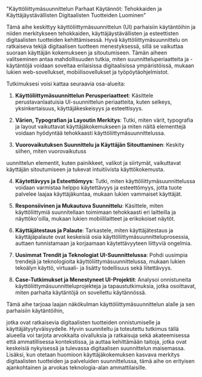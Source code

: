 "Käyttöliittymäsuunnittelun Parhaat Käytännöt: Tehokkaiden ja Käyttäjäystävällisten Digitaalisten Tuotteiden Luominen"

Tämä aihe keskittyy käyttöliittymäsuunnittelun (UI) parhaisiin käytäntöihin ja niiden merkitykseen tehokkaiden, käyttäjäystävällisten ja esteettisten digitaalisten tuotteiden kehittämisessä. Hyvä käyttöliittymäsuunnittelu on ratkaiseva tekijä digitaalisen tuotteen menestyksessä, sillä se vaikuttaa suoraan käyttäjän kokemukseen ja sitoutumiseen. Tämän aiheen valitseminen antaa mahdollisuuden tutkia, miten suunnitteluperiaatteita ja -käytäntöjä voidaan soveltaa erilaisissa digitaalisissa ympäristöissä, mukaan lukien web-sovellukset, mobiilisovellukset ja työpöytäohjelmistot.

Tutkimuksesi voisi kattaa seuraavia osa-alueita:

1. **Käyttöliittymäsuunnittelun Perusperiaatteet**: Käsittele perustavanlaatuisia UI-suunnittelun periaatteita, kuten selkeys, yksinkertaisuus, käyttäjäkeskeisyys ja esteettisyys.

2. **Värien, Typografian ja Layoutin Merkitys**: Tutki, miten värit, typografia ja layout vaikuttavat käyttäjäkokemukseen ja miten näitä elementtejä voidaan hyödyntää tehokkaasti käyttöliittymäsuunnittelussa.

3. **Vuorovaikutuksen Suunnittelu ja Käyttäjän Sitouttaminen**: Keskity siihen, miten vuorovaikutuss

uunnittelun elementit, kuten painikkeet, valikot ja siirtymät, vaikuttavat käyttäjän sitoutumiseen ja tukevat intuitiivista käyttökokemusta.

4. **Käytettävyys ja Esteettömyys**: Tutki, miten käyttöliittymäsuunnittelussa voidaan varmistaa helppo käytettävyys ja esteettömyys, jotta tuote palvelee laajaa käyttäjäkuntaa, mukaan lukien vammaiset käyttäjät.

5. **Responsiivinen ja Mukautuva Suunnittelu**: Käsittele, miten käyttöliittymiä suunnitellaan toimimaan tehokkaasti eri laitteilla ja näyttöko'oilla, mukaan lukien mobiililaitteet ja erikokoiset näytöt.

6. **Käyttäjätestaus ja Palaute**: Tarkastele, miten käyttäjätestaus ja käyttäjäpalaute ovat keskeisiä osia käyttöliittymäsuunnitteluprosessia, auttaen tunnistamaan ja korjaamaan käytettävyyteen liittyviä ongelmia.

7. **Uusimmat Trendit ja Teknologiat UI-Suunnittelussa**: Pohdi uusimpia trendejä ja teknologioita käyttöliittymäsuunnittelussa, mukaan lukien tekoälyn käyttö, virtuaali- ja lisätty todellisuus sekä liitettävyys.

8. **Case-Tutkimukset ja Menestyneet UI-Projektit**: Analysoi onnistuneita käyttöliittymäsuunnitteluprojekteja ja tapaustutkimuksia, jotka osoittavat, miten parhaita käytäntöjä on sovellettu käytännössä.

Tämä aihe tarjoaa laajan näkökulman käyttöliittymäsuunnittelun alalle ja sen parhaisiin käytäntöihin,

 jotka ovat ratkaisevia digitaalisten tuotteiden onnistumiselle ja käyttäjätyytyväisyydelle. Hyvin suunniteltu ja toteutettu tutkimus tällä alueella voi tarjota arvokkaita oivalluksia ja ratkaisuja sekä akateemisessa että ammatillisessa kontekstissa, ja auttaa kehittämään taitoja, jotka ovat keskeisiä nykyisessä ja tulevassa digitaalisen suunnittelun maisemassa. Lisäksi, kun otetaan huomioon käyttäjäkokemuksen kasvava merkitys digitaalisten tuotteiden ja palveluiden suunnittelussa, tämä aihe on erityisen ajankohtainen ja arvokas teknologia-alan ammattilaisille.
